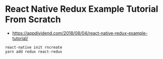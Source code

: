 # React Native Redux Example Tutorial From Scratch #

* https://appdividend.com/2018/08/04/react-native-redux-example-tutorial/


```
react-native init rncreate
yarn add redux react-redux
```
